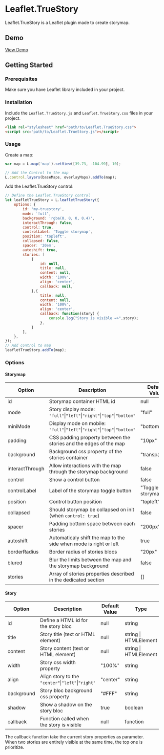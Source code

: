 # Leaflet.TrueStory

Leaflet.TrueStory is a Leaflet plugin made to create storymap.

## Demo
[View Demo](https://pandidoux.github.io/Leaflet.TrueStory/demo/)

## Getting Started

### Prerequisites

Make sure you have Leaflet library included in your project.

<!-- This plugin is compatible with Leaflet version 1.x.x . -->

### Installation

Include the `Leaflet.TrueStory.js` and `Leaflet.TrueStory.css` files in your project.

```html
<link rel="stylesheet" href="path/to/Leaflet.TrueStory.css">
<script src="path/to/Leaflet.TrueStory.js"></script>
```

### Usage
Create a map:
```javascript
var map = L.map('map').setView([39.73, -104.99], 10);

// Add the Control to the map
L.control.layers(baseMaps, overlayMaps).addTo(map);
```
Add the Leaflet.TrueStory control:
```javascript
// Define the Leaflet.TrueStory control
let leafletTrueStory = L.leafletTrueStory({
    options: {
        id: 'my-truestory',
        mode: 'full',
        background: 'rgba(0, 0, 0, 0.4)',
        interactThrough: false,
        control: true,
        controlLabel: 'Toggle storymap',
        position: 'topleft',
        collapsed: false,
        spacer: '20em',
        autoshift: true,
        stories: [
            {
                id: null,
                title: null,
                content: null,
                width: '100%',
                align: 'center',
                callback: null,
            },{
                title: null,
                content: null,
                width: '100%',
                align: 'center',
                callback: function(story) {
                    console.log("Story is visible =>",story);
                },
            }
        ],
    },
});
// Add control to map
leafletTrueStory.addTo(map);
```

### Options

#### Storymap
| Option          | Description                                                                | Default Value     | Type    |
|-----------------|----------------------------------------------------------------------------|-------------------|---------|
| id              | Storymap container HTML id                                                 | null              | string  |
| mode            | Story display mode: `"full"`\|`"left"`\|`"right"`\|`"top"`\|`"bottom"`     | "full"            | string  |
| miniMode        | Display mode on mobile: `"full"`\|`"left"`\|`"right"`\|`"top"`\|`"bottom"` | "bottom"          | string  |
| padding         | CSS padding property between the stories and the edges of the map          | "10px"            | string  |
| background      | Background css property of the stories container                           | "transparent"     | string  |
| interactThrough | Allow interactions with the map through the storymap background            | false             | boolean |
| control         | Show a control button                                                      | false             | boolean |
| controlLabel    | Label of the storymap toggle button                                        | "Toggle storymap" | string  |
| position        | Control button position                                                    | "topleft"         | string  |
| collapsed       | Should storymap be collapsed on init (when `control: true`)                | false             | boolean |
| spacer          | Padding bottom space between each stories                                  | "200px"           | string  |
| autoshift       | Automaticaly shift the map to the side when mode is right or left          | true              | boolean |
| borderRadius    | Border radius of stories blocs                                             | "20px"            | string  |
| blured          | Blur the limits between the map and the storymap background                | false             | boolean |
| stories         | Array of stories properties described in the dedicated section             | []                | array   |

#### Story
| Option     | Description                                        | Default Value | Type                  |
|------------|----------------------------------------------------|---------------|-----------------------|
| id         | Define a HTML id for the story bloc                | null          | string                |
| title      | Story title (text or HTML element)                 | null          | string \| HTMLElement |
| content    | Story content (text or HTML element)               | null          | string \| HTMLElement |
| width      | Story css width property                           | "100%"        | string                |
| align      | Align story to the `"center"`\|`"left"`\|`"right"` | "center"      | string                |
| background | Story bloc background css property                 | "#FFF"        | string                |
| shadow     | Show a shadow on the story bloc                    | true          | boolean               |
| callback   | Function called when the story is visible          | null          | function              |

The callback function take the current story properties as parameter.  
When two stories are entirely visible at the same time, the top one is prioritize.